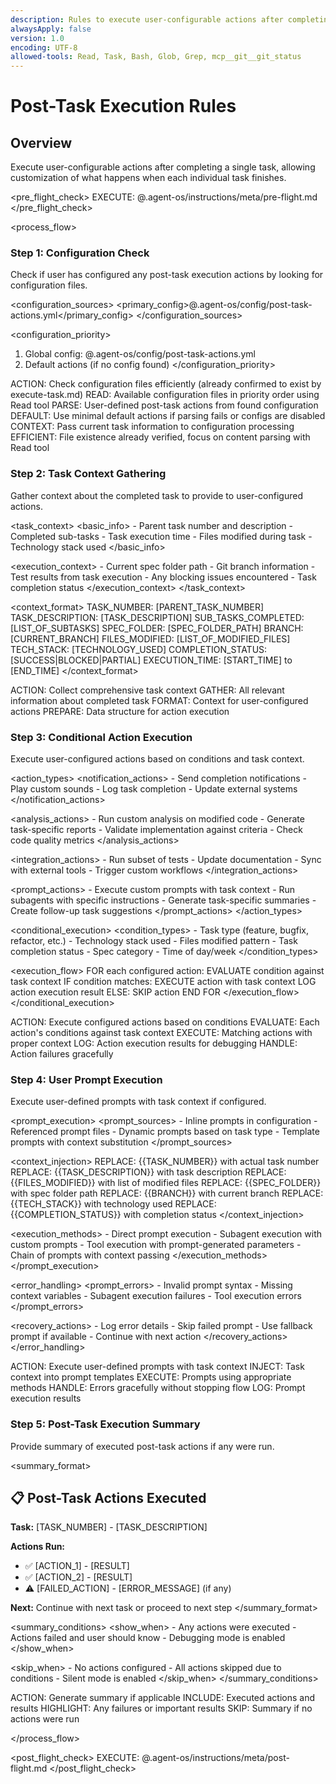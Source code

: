 ```yaml
---
description: Rules to execute user-configurable actions after completing a single task
alwaysApply: false
version: 1.0
encoding: UTF-8
allowed-tools: Read, Task, Bash, Glob, Grep, mcp__git__git_status
---
```


# Post-Task Execution Rules

## Overview

Execute user-configurable actions after completing a single task, allowing customization of what happens when each individual task finishes.

<pre_flight_check>
  EXECUTE: @.agent-os/instructions/meta/pre-flight.md
</pre_flight_check>

<process_flow>

<step number="1" name="configuration_check">

### Step 1: Configuration Check

Check if user has configured any post-task execution actions by looking for configuration files.

<configuration_sources>
  <primary_config>@.agent-os/config/post-task-actions.yml</primary_config>
</configuration_sources>

<configuration_priority>
  1. Global config: @.agent-os/config/post-task-actions.yml
  2. Default actions (if no config found)
</configuration_priority>

<instructions>
  ACTION: Check configuration files efficiently (already confirmed to exist by execute-task.md)
  READ: Available configuration files in priority order using Read tool
  PARSE: User-defined post-task actions from found configuration
  DEFAULT: Use minimal default actions if parsing fails or configs are disabled
  CONTEXT: Pass current task information to configuration processing
  EFFICIENT: File existence already verified, focus on content parsing with Read tool
</instructions>

</step>

<step number="2" name="task_context_gathering">

### Step 2: Task Context Gathering

Gather context about the completed task to provide to user-configured actions.

<task_context>
  <basic_info>
    - Parent task number and description
    - Completed sub-tasks
    - Task execution time
    - Files modified during task
    - Technology stack used
  </basic_info>
  
  <execution_context>
    - Current spec folder path
    - Git branch information
    - Test results from task execution
    - Any blocking issues encountered
    - Task completion status
  </execution_context>
</task_context>

<context_format>
  TASK_NUMBER: [PARENT_TASK_NUMBER]
  TASK_DESCRIPTION: [TASK_DESCRIPTION]
  SUB_TASKS_COMPLETED: [LIST_OF_SUBTASKS]
  SPEC_FOLDER: [SPEC_FOLDER_PATH]
  BRANCH: [CURRENT_BRANCH]
  FILES_MODIFIED: [LIST_OF_MODIFIED_FILES]
  TECH_STACK: [TECHNOLOGY_USED]
  COMPLETION_STATUS: [SUCCESS|BLOCKED|PARTIAL]
  EXECUTION_TIME: [START_TIME] to [END_TIME]
</context_format>

<instructions>
  ACTION: Collect comprehensive task context
  GATHER: All relevant information about completed task
  FORMAT: Context for user-configured actions
  PREPARE: Data structure for action execution
</instructions>

</step>

<step number="3" name="conditional_action_execution">

### Step 3: Conditional Action Execution

Execute user-configured actions based on conditions and task context.

<action_types>
  <notification_actions>
    - Send completion notifications
    - Play custom sounds
    - Log task completion
    - Update external systems
  </notification_actions>
  
  <analysis_actions>
    - Run custom analysis on modified code
    - Generate task-specific reports
    - Validate implementation against criteria
    - Check code quality metrics
  </analysis_actions>
  
  <integration_actions>
    - Run subset of tests
    - Update documentation
    - Sync with external tools
    - Trigger custom workflows
  </integration_actions>
  
  <prompt_actions>
    - Execute custom prompts with task context
    - Run subagents with specific instructions
    - Generate task-specific summaries
    - Create follow-up task suggestions
  </prompt_actions>
</action_types>

<conditional_execution>
  <condition_types>
    - Task type (feature, bugfix, refactor, etc.)
    - Technology stack used
    - Files modified pattern
    - Task completion status
    - Spec category
    - Time of day/week
  </condition_types>
  
  <execution_flow>
    FOR each configured action:
      EVALUATE condition against task context
      IF condition matches:
        EXECUTE action with task context
        LOG action execution result
      ELSE:
        SKIP action
    END FOR
  </execution_flow>
</conditional_execution>

<instructions>
  ACTION: Execute configured actions based on conditions
  EVALUATE: Each action's conditions against task context
  EXECUTE: Matching actions with proper context
  LOG: Action execution results for debugging
  HANDLE: Action failures gracefully
</instructions>

</step>

<step number="4" name="user_prompt_execution">

### Step 4: User Prompt Execution

Execute user-defined prompts with task context if configured.

<prompt_execution>
  <prompt_sources>
    - Inline prompts in configuration
    - Referenced prompt files
    - Dynamic prompts based on task type
    - Template prompts with context substitution
  </prompt_sources>
  
  <context_injection>
    REPLACE: {{TASK_NUMBER}} with actual task number
    REPLACE: {{TASK_DESCRIPTION}} with task description
    REPLACE: {{FILES_MODIFIED}} with list of modified files
    REPLACE: {{SPEC_FOLDER}} with spec folder path
    REPLACE: {{BRANCH}} with current branch
    REPLACE: {{TECH_STACK}} with technology used
    REPLACE: {{COMPLETION_STATUS}} with completion status
  </context_injection>
  
  <execution_methods>
    - Direct prompt execution
    - Subagent execution with custom prompts
    - Tool execution with prompt-generated parameters
    - Chain of prompts with context passing
  </execution_methods>
</prompt_execution>

<error_handling>
  <prompt_errors>
    - Invalid prompt syntax
    - Missing context variables
    - Subagent execution failures
    - Tool execution errors
  </prompt_errors>
  
  <recovery_actions>
    - Log error details
    - Skip failed prompt
    - Use fallback prompt if available
    - Continue with next action
  </recovery_actions>
</error_handling>

<instructions>
  ACTION: Execute user-defined prompts with task context
  INJECT: Task context into prompt templates
  EXECUTE: Prompts using appropriate methods
  HANDLE: Errors gracefully without stopping flow
  LOG: Prompt execution results
</instructions>

</step>

<step number="5" name="completion_summary">

### Step 5: Post-Task Execution Summary

Provide summary of executed post-task actions if any were run.

<summary_format>
  ## 📋 Post-Task Actions Executed
  
  **Task:** [TASK_NUMBER] - [TASK_DESCRIPTION]
  
  **Actions Run:**
  - ✅ [ACTION_1] - [RESULT]
  - ✅ [ACTION_2] - [RESULT]
  - ⚠️ [FAILED_ACTION] - [ERROR_MESSAGE] (if any)
  
  **Next:** Continue with next task or proceed to next step
</summary_format>

<summary_conditions>
  <show_when>
    - Any actions were executed
    - Actions failed and user should know
    - Debugging mode is enabled
  </show_when>
  
  <skip_when>
    - No actions configured
    - All actions skipped due to conditions
    - Silent mode is enabled
  </skip_when>
</summary_conditions>

<instructions>
  ACTION: Generate summary if applicable
  INCLUDE: Executed actions and results
  HIGHLIGHT: Any failures or important results
  SKIP: Summary if no actions were run
</instructions>

</step>

</process_flow>

<post_flight_check>
  EXECUTE: @.agent-os/instructions/meta/post-flight.md
</post_flight_check>